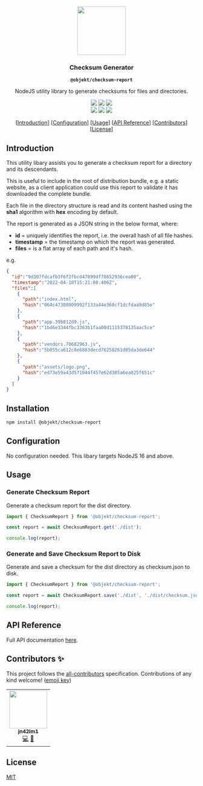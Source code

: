 <p align="center"><br><img src="https://avatars.githubusercontent.com/u/54233521?s=200&v=4" width="128" height="128"/></p>

<h3 align="center">Checksum Generator</h3>
<p align="center"><strong><code>@objekt/checksum-report</code></strong></p>
<p align="center">NodeJS utility library to generate checksums for files and directories.</p>

<p align="center">
	<img src="https://img.shields.io/maintenance/yes/2022?style=flat-square"/>
	<a href="https://github.com/capacitor-community/http/actions?query=workflow%3A%22Test+and+Build+Plugin%22"><img src="https://img.shields.io/github/workflow/status/capacitor-community/http/Test%20and%20Build%20Plugin?style=flat-square"/></a>
	<a href="https://www.npmjs.com/package/@objekt/checksum-report"><img src="https://img.shields.io/npm/l/@objekt/checksum-report?style=flat-square"/></a>
	<br>
	<a href="https://www.npmjs.com/package/@objekt/checksum-report"><img src="https://img.shields.io/npm/dw/@objekt/checksum-report?style=flat-square"/></a>
	<a href="https://www.npmjs.com/package/@objekt/checksum-report"><img src="https://img.shields.io/npm/v/@objekt/checksum-report?style=flat-square"/></a>
	<!-- ALL-CONTRIBUTORS-BADGE:START - Do not remove or modify this section -->
<a href="#contributors-"><img src="https://img.shields.io/badge/all%20contributors-1-orange?style=flat-square" /></a>
<!-- ALL-CONTRIBUTORS-BADGE:END -->
</p>

<p align="center">
	[<a href="#introduction">Introduction</a>]
	[<a href="#configuration">Configuration</a>]
	[<a href="#usage">Usage</a>]
	[<a href="#api-reference">API Reference</a>]
	[<a href="#contributors-">Contributors</a>]
	[<a href="#license">License</a>]
</p>

## Introduction
This utility libary assists you to generate a checksum report for a  directory and its descendants.

This is useful to include in the root of distribution bundle, e.g. a static website, as a client application could use this report to validate it has downloaded the complete bundle.

Each file in the directory structure is read and its content hashed using the **sha1** algorithm with **hex** encoding by default.

The report is generated as a JSON string in the below format, where:
* **id** = uniquely identifies the report, i.e. the overall hash of all file hashes.
* **timestamp** = the timestamp on which the report was generated.
* **files** = is a flat array of each path and it's hash.

e.g.

```json
{
  "id":"9d307fdcafb3f6f2fbcd47899df78652936cea00",
  "timestamp":"2022-04-10T15:21:08.406Z",
  "files":[
    {
      "path":"index.html",
      "hash":"064c47308009992f133a44e368cf1dcfdaa9d85e"
    },
    {
      "path":"app.39b812d9.js",
      "hash":"1bd6e3344fbc3363b1faa00d1115378135aac5ce"
    },
    {
      "path":"vendors.70682963.js",
      "hash":"5b055ca612c8e6883decd76258261d85da3de644"
    },
    {
      "path":"assets/logo.png",
      "hash":"ed73e59a43d571044f457e62d385a6ea025f651c"
    }
  ]
}
```

## Installation
```bash
npm install @objekt/checksum-report
```

## Configuration
No configuration needed. This libary targets NodeJS 16 and above.

## Usage

### Generate Checksum Report

Generate a checksum report for the dist directory.

```js
import { ChecksumReport } from '@objekt/checksum-report';

const report = await ChecksumReport.get('./dist');

console.log(report);
```

### Generate and Save Checksum Report to Disk

Generate and save a checksum for the dist directory as checksum.json to disk.

```js
import { ChecksumReport } from '@objekt/checksum-report';

const report = await ChecksumReport.save('./dist', './dist/checksum.json');

console.log(report);
```

## API Reference

Full API documentation [here](https://objektlabs.github.io/checksum-report/modules.html).

## Contributors ✨

This project follows the [all-contributors](https://github.com/all-contributors/all-contributors) specification.
Contributions of any kind welcome! ([emoji key](https://allcontributors.org/docs/en/emoji-key))
<!-- ALL-CONTRIBUTORS-LIST:START - Do not remove or modify this section -->
<!-- prettier-ignore-start -->
<!-- markdownlint-disable -->
<table>
  <tr>
    <td align="center"><a href="https://github.com/jn42lm1"><img src="https://avatars2.githubusercontent.com/u/54233338?v=4?s=100" width="100px;" alt=""/><br /><sub><b>jn42lm1</b></sub></a><br /><a href="https://github.com/objektlabs/checksum-report/commits?author=jn42lm1" title="Code">💻</a> <a href="https://github.com/objektlabs/checksum-report/commits?author=jn42lm1" title="Documentation">📖</a></td>
  </tr>
</table>

<!-- markdownlint-restore -->
<!-- prettier-ignore-end -->

<!-- ALL-CONTRIBUTORS-LIST:END -->

## License

[MIT](LICENSE)